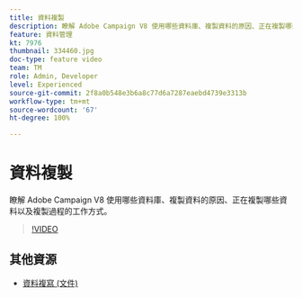 ```yaml
---
title: 資料複製
description: 瞭解 Adobe Campaign V8 使用哪些資料庫、複製資料的原因、正在複製哪些資料以及複製過程的工作方式。
feature: 資料管理
kt: 7976
thumbnail: 334460.jpg
doc-type: feature video
team: TM
role: Admin, Developer
level: Experienced
source-git-commit: 2f8a0b548e3b6a8c77d6a7287eaebd4739e3313b
workflow-type: tm+mt
source-wordcount: '67'
ht-degree: 100%

---
```


# 資料複製

瞭解 Adobe Campaign V8 使用哪些資料庫、複製資料的原因、正在複製哪些資料以及複製過程的工作方式。

>[!VIDEO](https://video.tv.adobe.com/v/334460?quality=12)

## 其他資源

* [資料複寫 (文件)](https://experienceleague.adobe.com/docs/campaign/campaign-v8/config/replication.html?lang=zh-Hant#data-replication)
